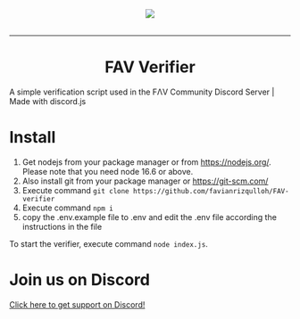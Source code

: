 <div align="center">
    <img src="https://i.imgur.com/gZzDydY.gif"><br><br>
    
---

# FAV Verifier
</div>
A simple verification script used in the FΛV Community Discord Server | Made with discord.js

# Install
1. Get nodejs from your package manager or from https://nodejs.org/. Please note that you need node 16.6 or above.
2. Also install git from your package manager or https://git-scm.com/
3. Execute command `git clone https://github.com/favianrizqulloh/FAV-verifier`
4. Execute command `npm i`
5. copy the .env.example file to .env and edit the .env file according the instructions in the file

To start the verifier, execute command `node index.js`.

# Join us on Discord
[Click here to get support on Discord!](https://discord.io/favcommunity)
